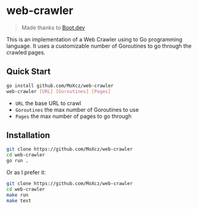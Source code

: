 # web-crawler

> Made thanks to [Boot.dev](https://www.boot.dev)

This is an implementation of a Web Crawler using to Go programming language. It uses a customizable number of Goroutines to go through the crawled pages.

## Quick Start

```sh
go install github.com/MoXcz/web-crawler
web-crawler [URL] [Goroutines] [Pages]
```

- `URL` the base URL to crawl
- `Goroutines` the max number of Goroutines to use
- `Pages` the max number of pages to go through

## Installation

```sh
git clone https://github.com/MoXcz/web-crawler
cd web-crawler
go run .
```

Or as I prefer it:

```sh
git clone https://github.com/MoXcz/web-crawler
cd web-crawler
make run
make test
```

